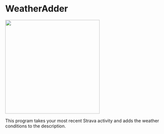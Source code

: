# WeatherAdder

<img src="[Assets/icon.png](https://raw.github.com/squagnito/WeatherAdder/main/screenshot.jpg)" width="300">

This program takes your most recent Strava activity and adds the weather conditions to the description.
